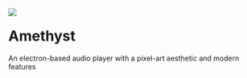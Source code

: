 <img align="left" src="https://media.discordapp.net/attachments/755597803102928966/977648669245452359/unknown_1.png?width=192&height=192">

# Amethyst
An electron-based audio player with a pixel-art aesthetic and modern features